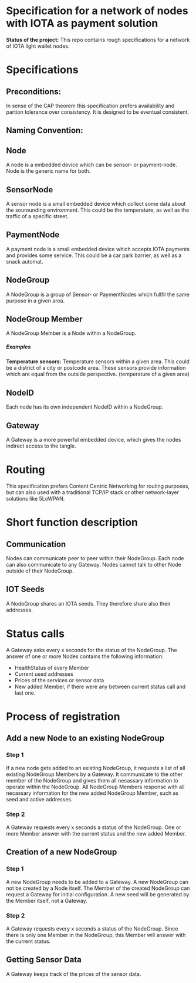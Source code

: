 # Specification for a network of nodes with IOTA as payment solution

**Status of the project:** This repo contains rough specifications for a network of IOTA light wallet nodes.

# Specifications

## Preconditions:

In sense of the CAP theorem this specification prefers availability and partion tolerance over consistency. It is designed to be eventual consistent.

## Naming Convention:

## Node

A node is a embedded device which can be sensor- or payment-node. Node is the generic name for both.

## SensorNode

A sensor node is a small embedded device which collect some data about the sourounding environment. This could be the temperature, as well as the traffic of a specific street.

## PaymentNode

A payment node is a small embedded device which accepts IOTA payments and provides some service. This could be a car park barrier, as well as a snack automat.

## NodeGroup

A NodeGroup is a group of Sensor- or PaymentNodes which fullfil the same purpose in a given area.

## NodeGroup Member

A NodeGroup Member is a Node within a NodeGroup.

##### Examples

**Temperature sensors:** Temperature sensors within a given area. This could be a district of a city or postcode area. These sensors provide information which are equal from the outside perspective. (temperature of a given area)

## NodeID

Each node has its own independent NodeID within a NodeGroup.

## Gateway

A Gateway is a more powerful embedded device, which gives the nodes indirect access to the tangle.

# Routing

This specification prefers Content Centric Networking for routing purposes, but can also used with a traditional TCP/IP stack or other network-layer solutions like 5LoWPAN.

# Short function description

## Communication

Nodes can communicate peer to peer within their NodeGroup. Each node can also communicate to any Gateway. Nodes cannot talk to other Node outside of their NodeGroup.

## IOT Seeds

A NodeGroup shares an IOTA seeds. They therefore share also their addresses.

# Status calls
A Gateway asks every x seconds for the status of the NodeGroup. The answer of one or more Nodes contains the following information:
- HealthStatus of every Member
- Current used addresses
- Prices of the services or sensor data
- New added Member, if there were any between current status call and last one.


# Process of registration

## Add a new Node to an existing NodeGroup

### Step 1
If a new node gets added to an existing NodeGroup, it requests a list of all existing NodeGroup Members by a Gateway. It communicate to the other member of the NodeGroup and gives them all necassary information to operate within the NodeGroup. All NodeGroup Members response with all necassary information for the new added NodeGroup Member, such as seed and active addresses.

### Step 2
A Gateway requests every x seconds a status of the NodeGroup. One or more Member answer with the current status and the new added Member.

## Creation of a new NodeGroup

### Step 1
A new NodeGroup needs to be added to a Gateway. A new NodeGroup can not be created by a Node itself. The Member of the created NodeGroup can request a Gateway for initial configuration. A new seed will be generated by the Member itself, not a Gateway.

### Step 2
A Gateway requests every x seconds a status of the NodeGroup. Since there is only one Member in the NodeGroup, this Member will answer with the current status.

## Getting Sensor Data
A Gateway keeps track of the prices of the sensor data.

